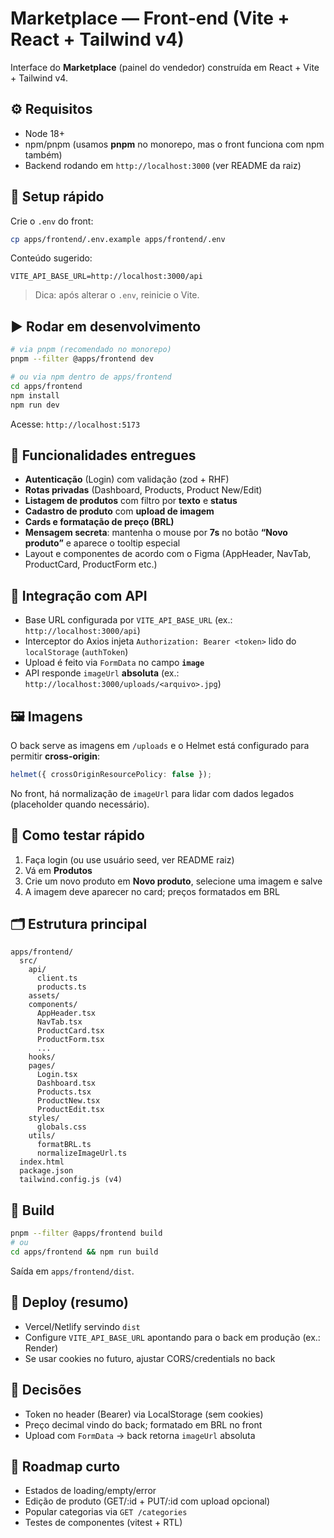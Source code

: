 # Marketplace — Front-end (Vite + React + Tailwind v4)

Interface do **Marketplace** (painel do vendedor) construída em React + Vite + Tailwind v4.

## ⚙️ Requisitos

- Node 18+
- npm/pnpm (usamos **pnpm** no monorepo, mas o front funciona com npm também)
- Backend rodando em `http://localhost:3000` (ver README da raiz)

## 🌱 Setup rápido

Crie o `.env` do front:

```bash
cp apps/frontend/.env.example apps/frontend/.env
```

Conteúdo sugerido:

```env
VITE_API_BASE_URL=http://localhost:3000/api
```

> Dica: após alterar o `.env`, reinicie o Vite.

## ▶️ Rodar em desenvolvimento

```bash
# via pnpm (recomendado no monorepo)
pnpm --filter @apps/frontend dev

# ou via npm dentro de apps/frontend
cd apps/frontend
npm install
npm run dev
```

Acesse: `http://localhost:5173`

## 🧩 Funcionalidades entregues

- **Autenticação** (Login) com validação (zod + RHF)
- **Rotas privadas** (Dashboard, Products, Product New/Edit)
- **Listagem de produtos** com filtro por **texto** e **status**
- **Cadastro de produto** com **upload de imagem**
- **Cards e formatação de preço (BRL)**
- **Mensagem secreta**: mantenha o mouse por **7s** no botão **“Novo produto”** e aparece o tooltip especial
- Layout e componentes de acordo com o Figma (AppHeader, NavTab, ProductCard, ProductForm etc.)

## 🔌 Integração com API

- Base URL configurada por `VITE_API_BASE_URL` (ex.: `http://localhost:3000/api`)
- Interceptor do Axios injeta `Authorization: Bearer <token>` lido do `localStorage` (`authToken`)
- Upload é feito via `FormData` no campo **`image`**
- API responde `imageUrl` **absoluta** (ex.: `http://localhost:3000/uploads/<arquivo>.jpg`)

## 🖼️ Imagens

O back serve as imagens em `/uploads` e o Helmet está configurado para permitir **cross-origin**:

```ts
helmet({ crossOriginResourcePolicy: false });
```

No front, há normalização de `imageUrl` para lidar com dados legados (placeholder quando necessário).

## 🧪 Como testar rápido

1. Faça login (ou use usuário seed, ver README raiz)
2. Vá em **Produtos**
3. Crie um novo produto em **Novo produto**, selecione uma imagem e salve
4. A imagem deve aparecer no card; preços formatados em BRL

## 🗂️ Estrutura principal

```
apps/frontend/
  src/
    api/
      client.ts
      products.ts
    assets/
    components/
      AppHeader.tsx
      NavTab.tsx
      ProductCard.tsx
      ProductForm.tsx
      ...
    hooks/
    pages/
      Login.tsx
      Dashboard.tsx
      Products.tsx
      ProductNew.tsx
      ProductEdit.tsx
    styles/
      globals.css
    utils/
      formatBRL.ts
      normalizeImageUrl.ts
  index.html
  package.json
  tailwind.config.js (v4)
```

## 🧱 Build

```bash
pnpm --filter @apps/frontend build
# ou
cd apps/frontend && npm run build
```

Saída em `apps/frontend/dist`.

## 🚀 Deploy (resumo)

- Vercel/Netlify servindo `dist`
- Configure `VITE_API_BASE_URL` apontando para o back em produção (ex.: Render)
- Se usar cookies no futuro, ajustar CORS/credentials no back

## 📝 Decisões

- Token no header (Bearer) via LocalStorage (sem cookies)
- Preço decimal vindo do back; formatado em BRL no front
- Upload com `FormData` → back retorna `imageUrl` absoluta

## 📌 Roadmap curto

- Estados de loading/empty/error
- Edição de produto (GET/:id + PUT/:id com upload opcional)
- Popular categorias via `GET /categories`
- Testes de componentes (vitest + RTL)
